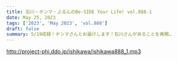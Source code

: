 ```yaml
---
title: 石川・ホンマ・ぶるんのBe-SIDE Your Life! vol.888-1
date: May 25, 2023
tags: ['2023', 'May 2023', 'vol.888']
draft: false
summary: 5/19収録！ホンマさんとお届けします！石川さんがあることを再開…
---
```


http://project-phi.ddo.jp/ishikawa/ishikawa888_1.mp3